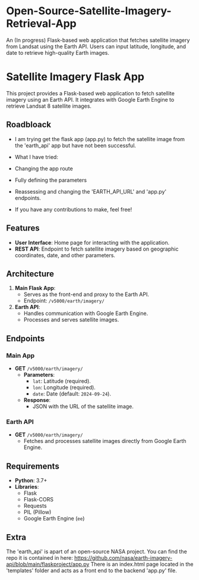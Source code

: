 # Open-Source-Satellite-Imagery-Retrieval-App
An (In progress) Flask-based web application that fetches satellite imagery from Landsat using the Earth API. Users can input latitude, longitude, and date to retrieve high-quality Earth images.

# Satellite Imagery Flask App

This project provides a Flask-based web application to fetch satellite imagery using an Earth API. It integrates with Google Earth Engine to retrieve Landsat 8 satellite images.

## Roadbloack
- I am trying get the flask app (app.py) to fetch the satellite image from the 'earth_api' app but have not been successful.
- What I have tried:

- Changing the app route
- Fully defining the parameters
- Reassessing and changing the 'EARTH_API_URL' and 'app.py' endpoints.

- If you have any contributions to make, feel free!

## Features
- **User Interface**: Home page for interacting with the application.
- **REST API**: Endpoint to fetch satellite imagery based on geographic coordinates, date, and other parameters.

## Architecture
1. **Main Flask App**:
   - Serves as the front-end and proxy to the Earth API.
   - Endpoint: `/v5000/earth/imagery/`
2. **Earth API**:
   - Handles communication with Google Earth Engine.
   - Processes and serves satellite images.

## Endpoints
### Main App
- **GET** `/v5000/earth/imagery/`
  - **Parameters**:
    - `lat`: Latitude (required).
    - `lon`: Longitude (required).
    - `date`: Date (default: `2024-09-24`).
  - **Response**:
    - JSON with the URL of the satellite image.

### Earth API
- **GET** `/v5000/earth/imagery/`
  - Fetches and processes satellite images directly from Google Earth Engine.

## Requirements
- **Python**: 3.7+
- **Libraries**:
  - Flask
  - Flask-CORS
  - Requests
  - PIL (Pillow)
  - Google Earth Engine (`ee`)

## Extra
The 'earth_api' is apart of an open-source NASA project. You can find the repo it is contained in here: https://github.com/nasa/earth-imagery-api/blob/main/flaskproject/app.py
There is an index.html page located in the 'templates' folder and acts as a front end to the backend 'app.py' file.
